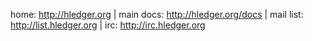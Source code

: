 home: http://hledger.org
| main docs: http://hledger.org/docs
| mail list: http://list.hledger.org
| irc: http://irc.hledger.org